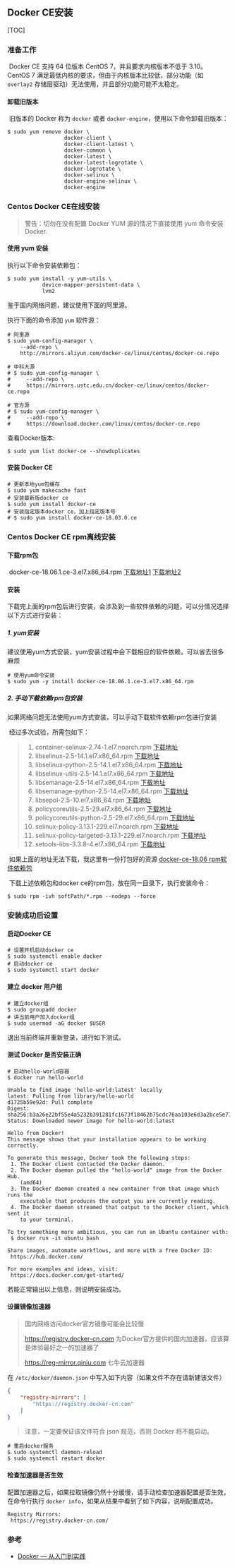 ## Docker CE安装

[TOC]

### 准备工作

​	Docker CE 支持 64 位版本 CentOS 7，并且要求内核版本不低于 3.10。 CentOS 7 满足最低内核的要求，但由于内核版本比较低，部分功能（如 `overlay2` 存储层驱动）无法使用，并且部分功能可能不太稳定。

#### 卸载旧版本

​	旧版本的 Docker 称为 `docker` 或者 `docker-engine`，使用以下命令卸载旧版本：

```shell
$ sudo yum remove docker \
                  docker-client \
                  docker-client-latest \
                  docker-common \
                  docker-latest \
                  docker-latest-logrotate \
                  docker-logrotate \
                  docker-selinux \
                  docker-engine-selinux \
                  docker-engine
```



### Centos Docker CE在线安装

> 警告：切勿在没有配置 Docker YUM 源的情况下直接使用 yum 命令安装 Docker.

#### 使用 yum 安装

执行以下命令安装依赖包：

```shell
$ sudo yum install -y yum-utils \
           device-mapper-persistent-data \
           lvm2
```

鉴于国内网络问题，建议使用下面的阿里源。

执行下面的命令添加 `yum` 软件源：

```shell
# 阿里源
$ sudo yum-config-manager \ 
	--add-repo \ 
	http://mirrors.aliyun.com/docker-ce/linux/centos/docker-ce.repo

# 中科大源
# $ sudo yum-config-manager \
#     --add-repo \
#     https://mirrors.ustc.edu.cn/docker-ce/linux/centos/docker-ce.repo
    
# 官方源
# $ sudo yum-config-manager \
#     --add-repo \
#     https://download.docker.com/linux/centos/docker-ce.repo
```

查看Docker版本:

```shell
$ sudo yum list docker-ce --showduplicates
```

#### 安装 Docker CE

```shell
# 更新本地yum包缓存
$ sudo yum makecache fast
# 安装最新版docker ce
$ sudo yum install docker-ce
# 安装指定版本docker ce，加上指定版本号
# $ sudo yum install docker-ce-18.03.0.ce
```



### Centos Docker CE rpm离线安装

#### 下载rpm包

​	docker-ce-18.06.1.ce-3.el7.x86_64.rpm [下载地址1](https://download.csdn.net/download/andlu6/10955075) [下载地址2](https://download.docker.com/linux/centos/7/x86_64/stable/Packages/docker-ce-18.06.1.ce-3.el7.x86_64.rpm)

#### 安装

​	下载完上面的rpm包后进行安装，会涉及到一些软件依赖的问题，可以分情况选择以下方式进行安装：

##### 1. yum安装

​	建议使用yum方式安装，yum安装过程中会下载相应的软件依赖，可以省去很多麻烦

```shell
# 使用yum命令安装
$ sudo yum -y install docker-ce-18.06.1.ce-3.el7.x86_64.rpm
```

##### 2. 手动下载依赖rpm包安装

​	如果网络问题无法使用yum方式安装，可以手动下载软件依赖rpm包进行安装

​	经过多次试验，所需包如下：

> 1. container-selinux-2.74-1.el7.noarch.rpm [下载地址](https://mirrors.aliyun.com/centos/7.6.1810/extras/x86_64/Packages/container-selinux-2.74-1.el7.noarch.rpm)
> 2. libselinux-2.5-14.1.el7.x86_64.rpm [下载地址](http://mirrors.163.com/centos/7/os/x86_64/Packages/libselinux-2.5-14.1.el7.x86_64.rpm)
> 3. libselinux-python-2.5-14.1.el7.x86_64.rpm [下载地址](http://mirrors.163.com/centos/7/os/x86_64/Packages/libselinux-python-2.5-14.1.el7.x86_64.rpm)
> 4. libselinux-utils-2.5-14.1.el7.x86_64.rpm [下载地址](http://mirrors.163.com/centos/7/os/x86_64/Packages/libselinux-utils-2.5-14.1.el7.x86_64.rpm)
> 5. libsemanage-2.5-14.el7.x86_64.rpm [下载地址](http://mirrors.163.com/centos/7/os/x86_64/Packages/libsemanage-2.5-14.el7.x86_64.rpm)
> 6. libsemanage-python-2.5-14.el7.x86_64.rpm [下载地址](http://mirrors.163.com/centos/7/os/x86_64/Packages/libsemanage-python-2.5-14.el7.x86_64.rpm)
> 7. libsepol-2.5-10.el7.x86_64.rpm [下载地址](http://mirrors.163.com/centos/7/os/x86_64/Packages/libsepol-2.5-10.el7.x86_64.rpm)
> 8. policycoreutils-2.5-29.el7.x86_64.rpm [下载地址](http://mirrors.163.com/centos/7/os/x86_64/Packages/policycoreutils-2.5-29.el7.x86_64.rpm)
> 9. policycoreutils-python-2.5-29.el7.x86_64.rpm [下载地址](http://mirrors.163.com/centos/7/os/x86_64/Packages/policycoreutils-python-2.5-29.el7.x86_64.rpm)
> 10. selinux-policy-3.13.1-229.el7.noarch.rpm [下载地址](http://mirrors.163.com/centos/7/os/x86_64/Packages/selinux-policy-3.13.1-229.el7.noarch.rpm)
> 11. selinux-policy-targeted-3.13.1-229.el7.noarch.rpm [下载地址](http://mirrors.163.com/centos/7/os/x86_64/Packages/selinux-policy-targeted-3.13.1-229.el7.noarch.rpm)
> 12. setools-libs-3.3.8-4.el7.x86_64.rpm [下载地址](http://mirrors.163.com/centos/7/os/x86_64/Packages/setools-libs-3.3.8-4.el7.x86_64.rpm)

​	如果上面的地址无法下载，我这里有一份打包好的资源 [docker-ce-18.06 rpm软件依赖包](https://download.csdn.net/download/andlu6/10955087)

​	下载上述依赖包和docker ce的rpm包，放在同一目录下，执行安装命令：

```shell
$ sudo rpm -ivh softPath/*.rpm --nodeps --force
```



### 安装成功后设置

#### 启动Docker CE

```shell
# 设置开机启动docker ce
$ sudo systemctl enable docker
# 启动docker ce
$ sudo systemctl start docker
```

#### 建立 docker 用户组

```shell
# 建立docker组
$ sudo groupadd docker
# 讲当前用户加入docker组
$ sudo usermod -aG docker $USER
```

退出当前终端并重新登录，进行如下测试。

#### 测试 Docker 是否安装正确

```shell
# 启动hello-world容器
$ docker run hello-world

Unable to find image 'hello-world:latest' locally
latest: Pulling from library/hello-world
d1725b59e92d: Pull complete 
Digest: sha256:b3a26e22bf55e4a5232b391281fc1673f18462b75cdc76aa103e6d3a2bce5e77
Status: Downloaded newer image for hello-world:latest

Hello from Docker!
This message shows that your installation appears to be working correctly.

To generate this message, Docker took the following steps:
 1. The Docker client contacted the Docker daemon.
 2. The Docker daemon pulled the "hello-world" image from the Docker Hub.
    (amd64)
 3. The Docker daemon created a new container from that image which runs the
    executable that produces the output you are currently reading.
 4. The Docker daemon streamed that output to the Docker client, which sent it
    to your terminal.

To try something more ambitious, you can run an Ubuntu container with:
 $ docker run -it ubuntu bash

Share images, automate workflows, and more with a free Docker ID:
 https://hub.docker.com/

For more examples and ideas, visit:
 https://docs.docker.com/get-started/
```

若能正常输出以上信息，则说明安装成功。

#### 设置镜像加速器

> 国内网络访问docker官方镜像可能会比较慢
>
> https://registry.docker-cn.com 为Docker官方提供的国内加速器，应该算是体验最好之一的加速器了
>
> https://reg-mirror.qiniu.com 七牛云加速器

在 `/etc/docker/daemon.json` 中写入如下内容（如果文件不存在请新建该文件）

```json
{
    "registry-mirrors": [
        "https://registry.docker-cn.com"
    ]
}
```

> 注意，一定要保证该文件符合 json 规范，否则 Docker 将不能启动。

```shell
# 重启docker服务
$ sudo systemctl daemon-reload
$ sudo systemctl restart docker
```

#### 检查加速器是否生效

配置加速器之后，如果拉取镜像仍然十分缓慢，请手动检查加速器配置是否生效，在命令行执行 `docker info`，如果从结果中看到了如下内容，说明配置成功。

```
Registry Mirrors:
 https://registry.docker-cn.com/
```



### 参考

+ [Docker — 从入门到实践](https://yeasy.gitbooks.io/docker_practice/)


